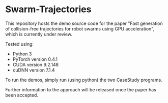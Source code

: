 # Swarm-Trajectories

This repository hosts the demo source code for the paper "Fast generation of collision-free trajectories for robot swarms using GPU acceleration", which is currently under review.

Tested using:
- Python 3
- PyTorch version 0.4.1
- CUDA version 9.2.148
- cuDNN version 7.1.4

To run the demos, simply run (using python) the two CaseStudy programs.

Further information to the approach will be released once the paper has been accepted.
